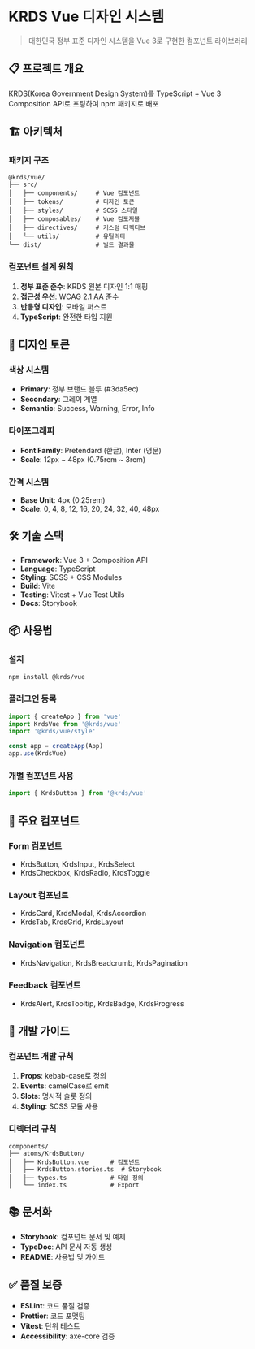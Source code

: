 # KRDS Vue 디자인 시스템

> 대한민국 정부 표준 디자인 시스템을 Vue 3로 구현한 컴포넌트 라이브러리

## 📋 프로젝트 개요

KRDS(Korea Government Design System)를 TypeScript + Vue 3 Composition API로 포팅하여 npm 패키지로 배포

## 🏗️ 아키텍처

### 패키지 구조
```
@krds/vue/
├── src/
│   ├── components/     # Vue 컴포넌트
│   ├── tokens/         # 디자인 토큰 
│   ├── styles/         # SCSS 스타일
│   ├── composables/    # Vue 컴포저블
│   ├── directives/     # 커스텀 디렉티브
│   └── utils/          # 유틸리티
└── dist/               # 빌드 결과물
```

### 컴포넌트 설계 원칙

1. **정부 표준 준수**: KRDS 원본 디자인 1:1 매핑
2. **접근성 우선**: WCAG 2.1 AA 준수 
3. **반응형 디자인**: 모바일 퍼스트
4. **TypeScript**: 완전한 타입 지원

## 🎨 디자인 토큰

### 색상 시스템
- **Primary**: 정부 브랜드 블루 (#3da5ec)
- **Secondary**: 그레이 계열
- **Semantic**: Success, Warning, Error, Info

### 타이포그래피
- **Font Family**: Pretendard (한글), Inter (영문)
- **Scale**: 12px ~ 48px (0.75rem ~ 3rem)

### 간격 시스템
- **Base Unit**: 4px (0.25rem)
- **Scale**: 0, 4, 8, 12, 16, 20, 24, 32, 40, 48px

## 🛠️ 기술 스택

- **Framework**: Vue 3 + Composition API
- **Language**: TypeScript
- **Styling**: SCSS + CSS Modules
- **Build**: Vite
- **Testing**: Vitest + Vue Test Utils
- **Docs**: Storybook

## 📦 사용법

### 설치
```bash
npm install @krds/vue
```

### 플러그인 등록
```typescript
import { createApp } from 'vue'
import KrdsVue from '@krds/vue'
import '@krds/vue/style'

const app = createApp(App)
app.use(KrdsVue)
```

### 개별 컴포넌트 사용
```typescript
import { KrdsButton } from '@krds/vue'
```

## 🎯 주요 컴포넌트

### Form 컴포넌트
- KrdsButton, KrdsInput, KrdsSelect
- KrdsCheckbox, KrdsRadio, KrdsToggle

### Layout 컴포넌트  
- KrdsCard, KrdsModal, KrdsAccordion
- KrdsTab, KrdsGrid, KrdsLayout

### Navigation 컴포넌트
- KrdsNavigation, KrdsBreadcrumb, KrdsPagination

### Feedback 컴포넌트
- KrdsAlert, KrdsTooltip, KrdsBadge, KrdsProgress

## 🔧 개발 가이드

### 컴포넌트 개발 규칙
1. **Props**: kebab-case로 정의
2. **Events**: camelCase로 emit
3. **Slots**: 명시적 슬롯 정의
4. **Styling**: SCSS 모듈 사용

### 디렉터리 규칙
```
components/
├── atoms/KrdsButton/
│   ├── KrdsButton.vue      # 컴포넌트
│   ├── KrdsButton.stories.ts  # Storybook
│   ├── types.ts            # 타입 정의
│   └── index.ts            # Export
```

## 📚 문서화

- **Storybook**: 컴포넌트 문서 및 예제
- **TypeDoc**: API 문서 자동 생성
- **README**: 사용법 및 가이드

## ✅ 품질 보증

- **ESLint**: 코드 품질 검증
- **Prettier**: 코드 포맷팅
- **Vitest**: 단위 테스트 
- **Accessibility**: axe-core 검증